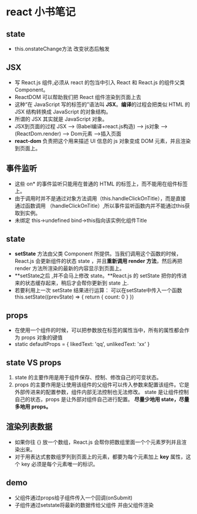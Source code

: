 # react 小书笔记
## state 
- this.onstateChange方法 改变状态后触发

## JSX
- 写 React.js 组件,必须从 react 的包当中引入 React 和 React.js 的组件父类 Component。
- ReactDOM 可以帮助我们把 React 组件渲染到页面上去
- 这种“在 JavaScript 写的标签的”语法叫 **JSX**。**编译**的过程会把类似 HTML 的 JSX 结构转换成 JavaScript 的对象结构。
- 所谓的 JSX 其实就是 JavaScript 对象。
- JSX到页面的过程
JSX ——> (Babel编译+react.js构造) ——> js对象 ——> (ReactDom.render) ——> Dom元素 ——>插入页面
- **react-dom** 负责把这个用来描述 UI 信息的 js 对象变成 DOM 元素，并且渲染到页面上。

## 事件监听 
- 这些 on* 的事件监听只能用在普通的 HTML 的标签上，而不能用在组件标签上。
- 由于调用时并不是通过对象方法调用（this.handleClickOnTitle），而是直接通过函数调用 （handleClickOnTitle）,所以事件监听函数内并不能通过this获取到实例。
- 未绑定 this->undefined    bind->this指向该实例化组件Title

## state
- **setState** 方法由父类 Component 所提供。当我们调用这个函数的时候，React.js 会更新组件的状态 state ，并且**重新调用 render 方法**，然后再把 render 方法所渲染的最新的内容显示到页面上。
- **setState之后 ,并不会马上修改 state。**React.js 的 setState 把你的传进来的状态缓存起来，稍后才会帮你更新到 state 上.
- 若要利用上一次 setState 结果进行运算： 可以在setState中传入一个函数
    this.setState((prevState) => {
      return { count: 0 }
    })
## props
- 在使用一个组件的时候，可以把参数放在标签的属性当中，所有的属性都会作为 props 对象的键值
- static defaultProps = {
      likedText: 'qq',
      unlikedText: 'xx'
    }

## state VS props
1. state 的主要作用是用于组件保存、控制、修改自己的可变状态。
2. props 的主要作用是让使用该组件的父组件可以传入参数来配置该组件。它是外部传进来的配置参数，组件内部无法控制也无法修改。
state 是让组件控制自己的状态，props 是让外部对组件自己进行配置。
**尽量少地用 state，尽量多地用 props。**

## 渲染列表数据
- 如果你往 {} 放一个数组，React.js 会帮你把数组里面一个个元素罗列并且渲染出来。
- 对于用表达式套数组罗列到页面上的元素，都要为每个元素加上 **key** 属性，这个 key 必须是每个元素唯一的标识。

## demo
- 父组件通过props给子组件传入一个回调(onSubmit) 
- 子组件通过setstate将最新的数据传给父组件 并由父组件渲染